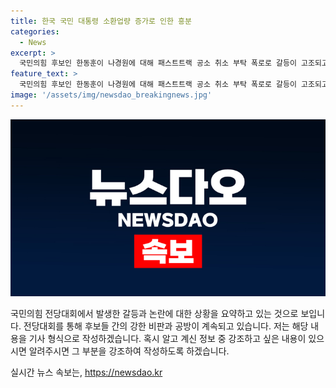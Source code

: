 ```yaml
---
title: 한국 국민 대통령 소환업량 증가로 인한 흥분
categories:
  - News
excerpt: >
  국민의힘 후보인 한동훈이 나경원에 대해 패스트트랙 공소 취소 부탁 폭로로 갈등이 고조되고 있다. 이에 대해 후보들은 한동훈을 공격하며 정체성과 보수가치에 대한 의문을 제기하고 있다. 한편 홍준표와 이철우도 강한 비난과 저격을 펼치고 있으며, 정당 내부의 갈등과 야당과의 강한 대립이 예상된다.
feature_text: >
  국민의힘 후보인 한동훈이 나경원에 대해 패스트트랙 공소 취소 부탁 폭로로 갈등이 고조되고 있다. 이에 대해 후보들은 한동훈을 공격하며 정체성과 보수가치에 대한 의문을 제기하고 있다. 한편 홍준표와 이철우도 강한 비난과 저격을 펼치고 있으며, 정당 내부의 갈등과 야당과의 강한 대립이 예상된다.
image: '/assets/img/newsdao_breakingnews.jpg'
---
```


<p><img src="/assets/img/newsdao_breakingnews.jpg" alt="pcversion 속보" /></p>

<p>국민의힘 전당대회에서 발생한 갈등과 논란에 대한 상황을 요약하고 있는 것으로 보입니다. 전당대회를 통해 후보들 간의 강한 비판과 공방이 계속되고 있습니다. 저는 해당 내용을 기사 형식으로 작성하겠습니다. 혹시 알고 계신 정보 중 강조하고 싶은 내용이 있으시면 알려주시면 그 부분을 강조하여 작성하도록 하겠습니다.</p>
실시간 뉴스 속보는, <a href="https://newsdao.kr" rel="dofollow">https://newsdao.kr</a>


